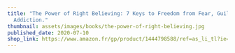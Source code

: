```yaml
---
title: "The Power of Right Believing: 7 Keys to Freedom from Fear, Guilt and
  Addiction."
thumbnail: assets/images/books/the-power-of-right-believing.jpg
published_date: 2020-07-10
shop_link: https://www.amazon.fr/gp/product/1444798588/ref=as_li_tl?ie=UTF8&camp=1642&creative=6746&creativeASIN=1444798588&linkCode=as2&tag=aliapourvous-21&linkId=d1d5f7be92b220f2b6403c1efb34570e
---
```

